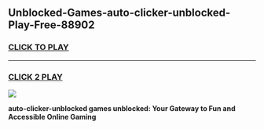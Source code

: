 
## Unblocked-Games-auto-clicker-unblocked-Play-Free-88902
<h3>
<a href="https://premium76.site?title=auto-clicker-unblocked&ref=18A1">CLICK TO PLAY</a></h3>
<hr>

<h3>
<a href="https://premium76.site?title=auto-clicker-unblocked&ref=18A1">CLICK 2 PLAY</a>
  
</h3>

<a href="https://premium76.site?title=auto-clicker-unblocked&ref=18A1"><img src="https://clearcache.store/games.png"></a>


**auto-clicker-unblocked games unblocked: Your Gateway to Fun and Accessible Online Gaming**
